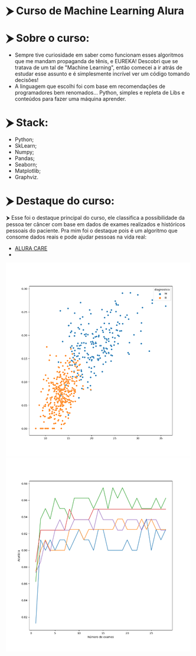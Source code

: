 # ⮞ Curso de Machine Learning Alura
# ⮞ Sobre o curso:
- Sempre tive curiosidade em saber como funcionam esses algoritmos que me mandam propaganda de tênis, e EUREKA! Descobri que se tratava de um tal de "Machine Learning", então comecei a ir atrás de estudar esse assunto e é simplesmente incrível ver um código tomando decisões! 
- A linguagem que escolhi foi com base em recomendações de programadores bem renomados... Python, simples e repleta de Libs e conteúdos para fazer uma máquina aprender.
#
# ⮞ Stack:
- Python;
- SkLearn;
- Numpy;
- Pandas;
- Seaborn;
- Matplotlib;
- Graphviz.
#
# ⮞ Destaque do curso:
⮞ Esse foi o destaque principal do curso, ele classifica a possibilidade da pessoa ter câncer com base em dados de exames realizados e históricos pessoais do paciente. Pra mim foi o destaque pois é um algoritmo que consome dados reais e pode ajudar pessoas na vida real:
- [ALURA CARE](https://github.com/PedroLaraa/Curso-MachineLearning-Alura/tree/main/DadosMuitasDimensoes)
- <br/>
<img src="Figure_1AluraCare.png" width="500"></img><img src="Figure_2AluraCare.png" width="500"></img>
